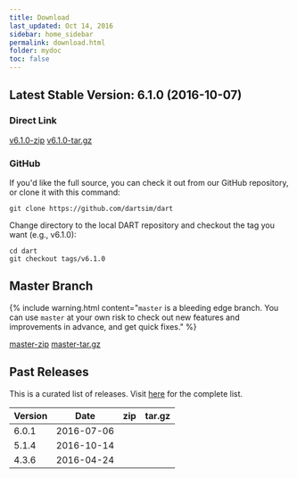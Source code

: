 ```yaml
---
title: Download
last_updated: Oct 14, 2016
sidebar: home_sidebar
permalink: download.html
folder: mydoc
toc: false
---
```


## Latest Stable Version: 6.1.0 (2016-10-07)

### Direct Link

<a href="https://github.com/dartsim/dart/archive/v6.1.0.zip" class="btn btn-default githubEditButton" role="button"><i class="fa fa-download fa-lg"></i> v6.1.0-zip</a>
<a href="https://github.com/dartsim/dart/archive/v6.1.0.tar.gz" class="btn btn-default githubEditButton" role="button"><i class="fa fa-download fa-lg"></i> v6.1.0-tar.gz</a>

### GitHub

If you'd like the full source, you can check it out from our GitHub repository, or clone it with this command:

```
git clone https://github.com/dartsim/dart
```

Change directory to the local DART repository and checkout the tag you want (e.g., v6.1.0):

```
cd dart
git checkout tags/v6.1.0
```

## Master Branch

{% include warning.html content="`master` is a bleeding edge branch. You can use `master` at your own risk to check out new features and improvements in advance, and get quick fixes." %}

<a href="https://github.com/dartsim/dart/zipball/master" class="btn btn-default githubEditButton" role="button"><i class="fa fa-download fa-lg"></i> master-zip</a>
<a href="https://github.com/dartsim/dart/tarball/master" class="btn btn-default githubEditButton" role="button"><i class="fa fa-download fa-lg"></i> master-tar.gz</a>

## Past Releases

This is a curated list of releases. Visit [here](https://github.com/dartsim/dart/releases) for the complete list.

| Version | Date       | zip | tar.gz |
| ------- | ---------- | --- | ------ |
| 6.0.1   | 2016-07-06 | <a href="https://github.com/dartsim/dart/archive/v6.0.1.zip"><i class="fa fa-download fa-lg"></i></a> | <a href="https://github.com/dartsim/dart/archive/v6.0.1.tar.gz"><i class="fa fa-download fa-lg"></i></a> |
| 5.1.4   | 2016-10-14 | <a href="https://github.com/dartsim/dart/archive/v5.1.4.zip"><i class="fa fa-download fa-lg"></i></a> | <a href="https://github.com/dartsim/dart/archive/v5.1.4.tar.gz"><i class="fa fa-download fa-lg"></i></a> |
| 4.3.6   | 2016-04-24 | <a href="https://github.com/dartsim/dart/archive/v4.3.6.zip"><i class="fa fa-download fa-lg"></i></a> | <a href="https://github.com/dartsim/dart/archive/v4.3.6.tar.gz"><i class="fa fa-download fa-lg"></i></a> |

